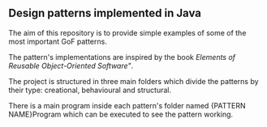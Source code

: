 ## Design patterns implemented in Java

The aim of this repository is to provide simple examples of some of the most important GoF patterns.

The pattern's implementations are inspired by the book <i>Elements of Reusable Object-Oriented Software"</i>.

The project is structured in three main folders which divide the patterns by their type: creational, behavioural and structural.

There is a main program inside each pattern's folder named {PATTERN NAME}Program which can be executed to see the pattern working. 

